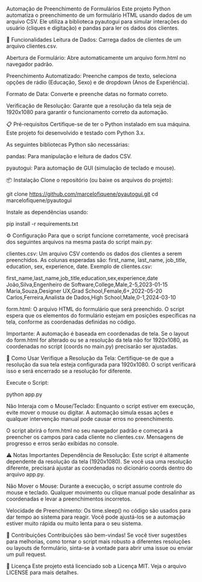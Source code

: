 Automação de Preenchimento de Formulários
Este projeto Python automatiza o preenchimento de um formulário HTML usando dados de um arquivo CSV. Ele utiliza a biblioteca pyautogui para simular interações do usuário (cliques e digitação) e pandas para ler os dados dos clientes.

🚀 Funcionalidades
Leitura de Dados: Carrega dados de clientes de um arquivo clientes.csv.

Abertura de Formulário: Abre automaticamente um arquivo form.html no navegador padrão.

Preenchimento Automatizado: Preenche campos de texto, seleciona opções de rádio (Educação, Sexo) e de dropdown (Anos de Experiência).

Formato de Data: Converte e preenche datas no formato correto.

Verificação de Resolução: Garante que a resolução da tela seja de 1920x1080 para garantir o funcionamento correto da automação.

📋 Pré-requisitos
Certifique-se de ter o Python instalado em sua máquina. Este projeto foi desenvolvido e testado com Python 3.x.

As seguintes bibliotecas Python são necessárias:

pandas: Para manipulação e leitura de dados CSV.

pyautogui: Para automação de GUI (simulação de teclado e mouse).

📦 Instalação
Clone o repositório (ou baixe os arquivos do projeto):

git clone https://github.com/marcelofiquene/pyautogui.git
cd marcelofiquene/pyautogui

Instale as dependências usando:

pip install -r requirements.txt

⚙️ Configuração
Para que o script funcione corretamente, você precisará dos seguintes arquivos na mesma pasta do script main.py:

clientes.csv: Um arquivo CSV contendo os dados dos clientes a serem preenchidos. As colunas esperadas são: first_name, last_name, job_title, education, sex, experience, date.
Exemplo de clientes.csv:

first_name,last_name,job_title,education,sex,experience,date
João,Silva,Engenheiro de Software,College,Male,2-5,2023-01-15
Maria,Souza,Designer UX,Grad School,Female,6+,2022-05-20
Carlos,Ferreira,Analista de Dados,High School,Male,0-1,2024-03-10

form.html: O arquivo HTML do formulário que será preenchido. O script espera que os elementos do formulário estejam em posições específicas na tela, conforme as coordenadas definidas no código.

Importante: A automação é baseada em coordenadas de tela. Se o layout do form.html for alterado ou se a resolução da tela não for 1920x1080, as coordenadas no script (coords no main.py) precisarão ser ajustadas.

🚀 Como Usar
Verifique a Resolução da Tela: Certifique-se de que a resolução da sua tela esteja configurada para 1920x1080. O script verificará isso e será encerrado se a resolução for diferente.

Execute o Script:

python app.py

Não Interaja com o Mouse/Teclado: Enquanto o script estiver em execução, evite mover o mouse ou digitar. A automação simula essas ações e qualquer intervenção manual pode causar erros no preenchimento.

O script abrirá o form.html no seu navegador padrão e começará a preencher os campos para cada cliente no clientes.csv. Mensagens de progresso e erros serão exibidas no console.

⚠️ Notas Importantes
Dependência de Resolução: Este script é altamente dependente da resolução da tela (1920x1080). Se você usa uma resolução diferente, precisará ajustar as coordenadas no dicionário coords dentro do arquivo app.py.

Não Mover o Mouse: Durante a execução, o script assume controle do mouse e teclado. Qualquer movimento ou clique manual pode desalinhar as coordenadas e levar a preenchimentos incorretos.

Velocidade de Preenchimento: Os time.sleep() no código são usados para dar tempo ao sistema para reagir. Você pode ajustá-los se a automação estiver muito rápida ou muito lenta para o seu sistema.

🤝 Contribuições
Contribuições são bem-vindas! Se você tiver sugestões para melhorias, como tornar o script mais robusto a diferentes resoluções ou layouts de formulário, sinta-se à vontade para abrir uma issue ou enviar um pull request.

📄 Licença
Este projeto está licenciado sob a Licença MIT. Veja o arquivo LICENSE para mais detalhes.
